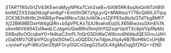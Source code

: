 $START$19Ss5rtZV43KEwnaMyyNPKa7Cxh2seB+rbXW5RK4sqXeQnNTzhB0IkotMZZXS2da5tkzgFwh6gF+Emt0hl3K7zfgLyvQ+MWAtozY776cQiI6ILXTlpq2CK383h8H9c2h9iR8yrPewI9Ncx7JklJvIAOk+s1ZjFPE5o9b/bI3TdTbg8MflTXj22Bl69BEDxHW4gQIRn+bSpVPlLKx7jUU8vahxEizj0LX65BlwzssSXmEh7AsAmlNIVK894ZsfAwdLCJdgmUQwRRIo5tmj0hYQ2zqlrVpXTXc6pVVpfRpMzDXBoj9yOOcxjbeY0+N4baC2mPL7nQrGSDtWaCW8cxo6NlAbdQESGmJJAHzGq0t8fz7QEIpVPQcgSst5GlwCLoOQDDLfw7djpeJ/Iq4y6B7BoH6kCvUHjBk+/yoIwFxyPri8KzOerZRjAFOry/0QCnl2egG25oDL4XgMoDqgSfZKQ==$END$
